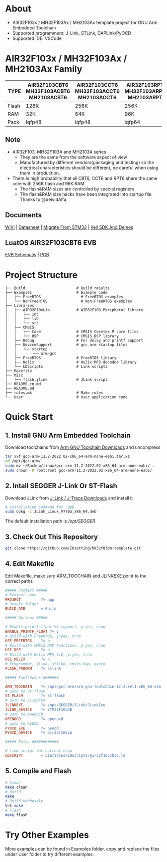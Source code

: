 # About

* AIR32F103x / MH32F103Ax / MH2103Ax template project for GNU Arm Embedded Toolchain
* Supported programmers: J-Link, STLink, DAPLink/PyOCD
* Supported IDE: VSCode

# AIR32F103x / MH32F103Ax / MH2103Ax Family

| TYPE  | AIR32F103CBT6<br>MH32F103ACBT6<br>MH2103ACBT6 | AIR32F103CCT6<br>MH32F103ACCT6<br>MH2103ACCT6 | AIR32F103RPT6<br>MH32F103ARPT6<br>MH2103ARPT6 |
| ----- | ------------- | ------------- | ------------- |
| Flash | 128K          | 256K          | 256K          |
| RAM   | 32K           | 64K           | 96K           |
| Pack  | lqfp48        | lqfp48        | lqfp64        |

## Note

* AIR32F103, MH32F103A and MH2103A series
  * They are the same from the software aspect of view
  * Manufactured by different vendors(packaging and testing) so the electrical characteristics should be different, be careful when using them in production.
* There is high probability that all CBT6, CCT6 and RPT6 share the same core with 256K flash and 96K RAM
  * The flash&RAM sizes are controlled by special registers
  * The flash&RAM size hacks have been integrated into startup file. Thanks to @deividAlfa.

## Documents

[WIKI](https://wiki.luatos.com/chips/air32f103/index.html) | [Datasheet](https://cdn.openluat-luatcommunity.openluat.com/attachment/20220605164850945_AIR32F103%E8%8A%AF%E7%89%87%E6%95%B0%E6%8D%AE%E6%89%8B%E5%86%8C1.0.0.pdf) | [Migrate From STM32](https://wiki.luatos.com/chips/air32f103/switchFromSxx.html) | [Keil SDK And Demos](https://gitee.com/openLuat/luatos-soc-air32f103)

## LuatOS AIR32F103CBT6 EVB

[EVB Schematis](https://cdn.openluat-luatcommunity.openluat.com/attachment/20220605164915340_AIR32CBT6.pdf) | [PCB](https://wiki.luatos.com/_static/bom/Air32F103.html)

# Project Structure

```
├── Build                       # Build results
├── Examples                    # Example code
│   ├── FreeRTOS                  # FreeRTOS examples
│   └── NonFreeRTOS               # Non-FreeRTOS examples
├── Libraries                   
│   ├── AIR32F10xLib            # AIR32F103 Peripheral library
│   │   ├── inc                 
│   │   ├── lib
│   │   └── src  
│   ├── CMSIS
│   │   ├── Core                # CMSIS Coretex M core files
│   │   └── DSP                 # CMSIS DSP library
│   ├── Debug                   # For delay and printf support
│   ├── DeviceSupport           # gcc arm startup files
│   │   └── startup
│   │       └── arm-gcc
│   ├── FreeRTOS                # FreeRTOS library
│   ├── Helix                   # Helix MP3 decoder library
│   └── LDScripts               # Link scripts
├── Makefile
├── Misc
│   └── flash.jlink             # JLink script
├── README.cn.md
├── README.md
├── rules.mk                    # Make rules
└── User                        # User application code
```

# Quick Start

## 1. Install GNU Arm Embedded Toolchain

Download toolchains from [Arm GNU Toolchain Downloads](https://developer.arm.com/downloads/-/arm-gnu-toolchain-downloads) and uncompress 
```bash
tar xvf gcc-arm-11.2-2022.02-x86_64-arm-none-eabi.tar.xz
cd /opt/gcc-arm/
sudo mv ~/Backup/linux/gcc-arm-11.2-2022.02-x86_64-arm-none-eabi/ .
sudo chown -R root:root gcc-arm-11.2-2022.02-x86_64-arm-none-eabi/
```
## 2. Intall SEGGER J-Link Or ST-Flash

Download JLink from [J-Link / J-Trace Downloads](https://www.segger.com/downloads/jlink/) and install it

```bash
# installation command for .deb
sudo dpkg -i JLink_Linux_V770a_x86_64.deb
```
The default installation path is */opt/SEGGER*

## 3. Check Out This Repository

```bash
git clone https://github.com/IOsetting/hk32f030m-template.git
```

## 4. Edit Makefile

Edit Makefile, make sure ARM_TOOCHAIN and JLINKEXE point to the correct paths

```makefile
##### Project #####
# Project name
PROJECT 		?= app
# Result folder
BUILD_DIR 		= Build

##### Options #####

# Enable printf float %f support, y:yes, n:no
ENABLE_PRINTF_FLOAT	?= y
# Build with FreeRTOS, y:yes, n:no
USE_FREERTOS	?= n
# Build with CMSIS DSP functions, y:yes, n:no
USE_DSP			?= n
# Build with Helix MP3 lib, y:yes, n:no
USE_HELIX		?= n
# Programmer, jlink, stlink, cmsis-dap, pyocd
FLASH_PROGRM    ?= stlink

##### Toolchains #######

ARM_TOOCHAIN 	?= /opt/gcc-arm/arm-gnu-toolchain-12.2.rel1-x86_64-arm-none-eabi/bin
# path to st-flash
ST_FLASH		?= st-flash
# path to JLinkExe
JLINKEXE		?= /opt/SEGGER/JLink/JLinkExe
JLINK_DEVICE	?= STM32F103CB
# path to OpenOCD
OPENOCD			?= openocd
# path to PyOCD
PYOCD_EXE		?= pyocd
PYOCD_DEVICE	?= air32f103cb

##### Paths ############

# Link script for current chip
LDSCRIPT		= Libraries/LDScripts/air32f103cbt6.ld
```

## 5. Compile and Flash

```bash
# Clean
make clean
# Build
make
# Build verbosely
V=1 make
# Flash
make flash
```

# Try Other Examples

More examples can be found in Examples folder, copy and replace the files under User folder to try different examples.
